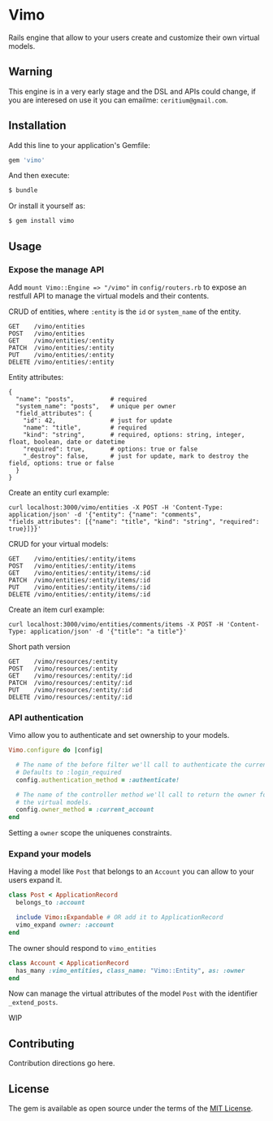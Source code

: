 # Vimo

Rails engine that allow to your users create and customize their own virtual models.

## Warning

This engine is in a very early stage and the DSL and APIs could change, if you
are interesed on use it you can emailme: `ceritium@gmail.com`.

## Installation

Add this line to your application's Gemfile:

```ruby
gem 'vimo'
```

And then execute:
```bash
$ bundle
```

Or install it yourself as:
```bash
$ gem install vimo
```

## Usage

### Expose the manage API

Add `mount Vimo::Engine => "/vimo"` in `config/routers.rb` to expose an restfull
API to manage the virtual models and their contents.

CRUD of entities, where `:entity` is the `id` or `system_name` of the entity.
```
GET    /vimo/entities
POST   /vimo/entities
GET    /vimo/entities/:entity
PATCH  /vimo/entities/:entity
PUT    /vimo/entities/:entity
DELETE /vimo/entities/:entity
```

Entity attributes:
```
{
  "name": "posts",          # required
  "system_name": "posts",   # unique per owner
  "field_attributes": {
    "id": 42,               # just for update
    "name": "title",        # required
    "kind": "string",       # required, options: string, integer, float, boolean, date or datetime
    "required": true,       # options: true or false
    "_destroy": false,      # just for update, mark to destroy the field, options: true or false
  }
}

```

Create an entity curl example:
```
curl localhost:3000/vimo/entities -X POST -H 'Content-Type: application/json' -d '{"entity": {"name": "comments", "fields_attributes": [{"name": "title", "kind": "string", "required": true}]}}'
```

CRUD for your virtual models:
```
GET    /vimo/entities/:entity/items
POST   /vimo/entities/:entity/items
GET    /vimo/entities/:entity/items/:id
PATCH  /vimo/entities/:entity/items/:id
PUT    /vimo/entities/:entity/items/:id
DELETE /vimo/entities/:entity/items/:id
```

Create an item curl example:
```
curl localhost:3000/vimo/entities/comments/items -X POST -H 'Content-Type: application/json' -d '{"title": "a title"}'
```

Short path version
```
GET    /vimo/resources/:entity
POST   /vimo/resources/:entity
GET    /vimo/resources/:entity/:id
PATCH  /vimo/resources/:entity/:id
PUT    /vimo/resources/:entity/:id
DELETE /vimo/resources/:entity/:id
```

### API authentication

Vimo allow you to authenticate and set ownership to your models.

```ruby
Vimo.configure do |config|

  # The name of the before filter we'll call to authenticate the current user.
  # Defaults to :login_required
  config.authentication_method = :authenticate!

  # The name of the controller method we'll call to return the owner for
  # the virtual models.
  config.owner_method = :current_account
end
```

Setting a `owner` scope the uniquenes constraints.


### Expand your models

Having a model like `Post` that belongs to an `Account` you can allow to your
users expand it.

```ruby
class Post < ApplicationRecord
  belongs_to :account

  include Vimo::Expandable # OR add it to ApplicationRecord
  vimo_expand owner: :account
end
```

The owner should respond to `vimo_entities`

```ruby
class Account < ApplicationRecord
  has_many :vimo_entities, class_name: "Vimo::Entity", as: :owner
end
```

Now can manage the virtual attributes of the model `Post` with the identifier `_extend_posts`.


WIP

## Contributing
Contribution directions go here.

## License
The gem is available as open source under the terms of the [MIT License](http://opensource.org/licenses/MIT).
